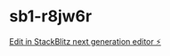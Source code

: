 # sb1-r8jw6r

[Edit in StackBlitz next generation editor ⚡️](https://stackblitz.com/~/github.com/Seomidt/sb1-r8jw6r)